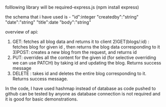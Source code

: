 folllowing library will be required-express.js (npm install express)

the schema that i have used is -
"id":integer 
"createdby":"string"
"date":"string"
"title":date
"body":"string"

overview of api:
1) GET: fetches all blog data and returns it to client
2)GET(blogs/:id) : fetches blog for given id , then returns the blog data corresponding to it
3)POST: creates a new blog from the request, and returns id
4) PUT: overrides all the content for the given id (for selective overriding we can use PATCH) by taking id and updating the blog. Returns success message
5) DELETE : takes id and deletes the entire blog corresponding to it. Returns success message.

In the code, I have used hashmap instead of database as code pushed to github can be tested by anyone as database connection is not required and it is good for basic demonstrations.
